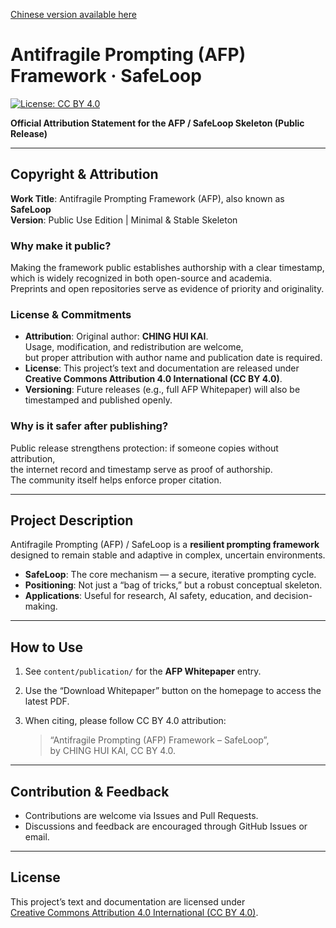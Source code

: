 [Chinese version available here](README.zh.md)

# Antifragile Prompting (AFP) Framework · SafeLoop

[![License: CC BY 4.0](https://img.shields.io/badge/License-CC%20BY%204.0-lightgrey.svg)](https://creativecommons.org/licenses/by/4.0/)

**Official Attribution Statement for the AFP / SafeLoop Skeleton (Public Release)**

---

## Copyright & Attribution

**Work Title**: Antifragile Prompting Framework (AFP), also known as **SafeLoop**  
**Version**: Public Use Edition | Minimal & Stable Skeleton  

### Why make it public?
Making the framework public establishes authorship with a clear timestamp,  
which is widely recognized in both open-source and academia.  
Preprints and open repositories serve as evidence of priority and originality.  

### License & Commitments
- **Attribution**: Original author: **CHING HUI KAI**.  
  Usage, modification, and redistribution are welcome,  
  but proper attribution with author name and publication date is required.  
- **License**: This project’s text and documentation are released under  
  **Creative Commons Attribution 4.0 International (CC BY 4.0)**.  
- **Versioning**: Future releases (e.g., full AFP Whitepaper) will also be timestamped and published openly.  

### Why is it safer after publishing?
Public release strengthens protection: if someone copies without attribution,  
the internet record and timestamp serve as proof of authorship.  
The community itself helps enforce proper citation.  

---

## Project Description

Antifragile Prompting (AFP) / SafeLoop is a **resilient prompting framework**  
designed to remain stable and adaptive in complex, uncertain environments.  

- **SafeLoop**: The core mechanism — a secure, iterative prompting cycle.  
- **Positioning**: Not just a “bag of tricks,” but a robust conceptual skeleton.  
- **Applications**: Useful for research, AI safety, education, and decision-making.  

---

## How to Use

1. See `content/publication/` for the **AFP Whitepaper** entry.  
2. Use the “Download Whitepaper” button on the homepage to access the latest PDF.  
3. When citing, please follow CC BY 4.0 attribution:  

   > “Antifragile Prompting (AFP) Framework – SafeLoop”,  
   > by CHING HUI KAI, CC BY 4.0.  

---

## Contribution & Feedback

- Contributions are welcome via Issues and Pull Requests.  
- Discussions and feedback are encouraged through GitHub Issues or email.  

---

## License

This project’s text and documentation are licensed under  
[Creative Commons Attribution 4.0 International (CC BY 4.0)](https://creativecommons.org/licenses/by/4.0/).
